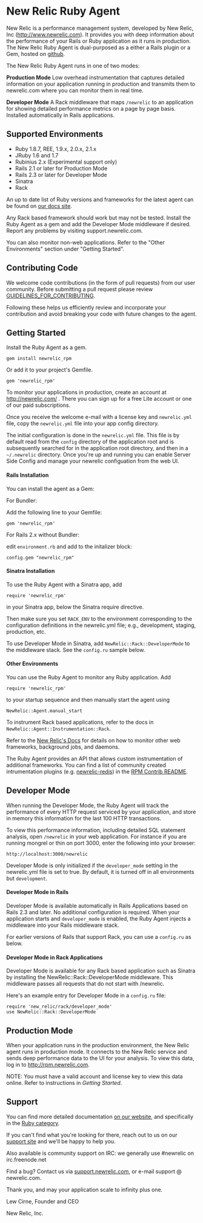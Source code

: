 # New Relic Ruby Agent

New Relic is a performance management system, developed by
New Relic, Inc (http://www.newrelic.com).  It provides you with deep
information about the performance of your Rails or Ruby
application as it runs in production. The New Relic Ruby Agent is
dual-purposed as a either a Rails plugin or a Gem, hosted on
[github](http://github.com/newrelic/rpm/tree/master).

The New Relic Ruby Agent runs in one of two modes:

**Production Mode**
Low overhead instrumentation that captures detailed information on
your application running in production and transmits them to
newrelic.com where you can monitor them in real time.

**Developer Mode**
A Rack middleware that maps `/newrelic` to an application for showing
detailed performance metrics on a page by page basis.  Installed
automatically in Rails applications.

## Supported Environments

* Ruby 1.8.7, REE, 1.9.x, 2.0.x, 2.1.x
* JRuby 1.6 and 1.7
* Rubinius 2.x (Experimental support only)
* Rails 2.1 or later for Production Mode
* Rails 2.3 or later for Developer Mode
* Sinatra
* Rack

An up to date list of Ruby versions and frameworks for the latest agent
can be found on [our docs site](http://docs.newrelic.com/docs/ruby/supported-frameworks).

Any Rack based framework should work but may not be tested.  Install
the Ruby Agent as a gem and add the Developer Mode middleware if
desired.  Report any problems by visiting support.newrelic.com.

You can also monitor non-web applications. Refer to the "Other
Environments" section under "Getting Started".

## Contributing Code

We welcome code contributions (in the form of pull requests) from our user
community.  Before submitting a pull request please review
[GUIDELINES_FOR_CONTRIBUTING](https://github.com/newrelic/rpm/blob/master/GUIDELINES_FOR_CONTRIBUTING.md).

Following these helps us efficiently review and incorporate your contribution
and avoid breaking your code with future changes to the agent.


## Getting Started

Install the Ruby Agent as a gem.

    gem install newrelic_rpm

Or add it to your project's Gemfile.

    gem 'newrelic_rpm'

To monitor your applications in production, create an account at
http://newrelic.com/ .  There you can
sign up for a free Lite account or one of our paid subscriptions.

Once you receive the welcome e-mail with a license key and
`newrelic.yml` file, copy the `newrelic.yml` file into your app config
directory.

The initial configuration is done in the `newrelic.yml` file.  This file
is by default read from the `config` directory of the application root
and is subsequently searched for in the application root directory,
and then in a `~/.newrelic` directory.  Once you're up and running you can
enable Server Side Config and manage your newrelic configuation from the web
UI.

#### Rails Installation

You can install the agent as a Gem:

For Bundler:

Add the following line to your Gemfile:

    gem 'newrelic_rpm'

For Rails 2.x without Bundler:

edit `environment.rb` and add to the initalizer block:

    config.gem "newrelic_rpm"

#### Sinatra Installation

To use the Ruby Agent with a Sinatra app, add

    require 'newrelic_rpm'

in your Sinatra app, below the Sinatra require directive.

Then make sure you set `RACK_ENV` to the environment corresponding to the
configuration definitions in the newrelic.yml file; e.g., development,
staging, production, etc.

To use Developer Mode in Sinatra, add `NewRelic::Rack::DeveloperMode` to
the middleware stack.  See the `config.ru` sample below.

#### Other Environments

You can use the Ruby Agent to monitor any Ruby application.  Add

    require 'newrelic_rpm'

to your startup sequence and then manually start the agent using

    NewRelic::Agent.manual_start

To instrument Rack based applications, refer to the docs in
`NewRelic::Agent::Instrumentation::Rack`.

Refer to the [New Relic's Docs](http://newrelic.com/docs) for details on how to
monitor other web frameworks, background jobs, and daemons.

The Ruby Agent provides an API that allows custom instrumentation of additional
frameworks.  You can find a list of community created intrumentation plugins
(e.g. [newrelic-redis](https://github.com/evanphx/newrelic-redis)) in the
[RPM Contrib README](https://github.com/newrelic/rpm_contrib/blob/master/README.md#new-relic-ruby-agent-plugins-seperate-projects).

## Developer Mode

When running the Developer Mode, the Ruby Agent will track the
performance of every HTTP request serviced by your application, and
store in memory this information for the last 100 HTTP transactions.

To view this performance information, including detailed SQL statement
analysis, open `/newrelic` in your web application.  For instance if
you are running mongrel or thin on port 3000, enter the following into
your browser:

    http://localhost:3000/newrelic

Developer Mode is only initialized if the `developer_mode` setting in
the newrelic.yml file is set to true.  By default, it is turned off in
all environments but `development`.

#### Developer Mode in Rails

Developer Mode is available automatically in Rails Applications based
on Rails 2.3 and later.  No additional configuration is required. When
your application starts and `developer_mode` is enabled, the Ruby
Agent injects a middleware into your Rails middleware stack.

For earlier versions of Rails that support Rack, you can use
a `config.ru` as below.

#### Developer Mode in Rack Applications

Developer Mode is available for any Rack based application such as
Sinatra by installing the NewRelic::Rack::DeveloperMode
middleware. This middleware passes all requests that do not start with
/newrelic.

Here's an example entry for Developer Mode in a `config.ru` file:

    require 'new_relic/rack/developer_mode'
    use NewRelic::Rack::DeveloperMode

## Production Mode

When your application runs in the production environment, the New
Relic agent runs in production mode. It connects to the New Relic
service and sends deep performance data to the UI for your
analysis. To view this data, log in to http://rpm.newrelic.com.

NOTE: You must have a valid account and license key to view this data
online.  Refer to instructions in *Getting Started*.


## Support

You can find more detailed documentation [on our website](http://newrelic.com/docs),
and specifically in the [Ruby category](http://newrelic.com/docs/ruby).

If you can't find what you're looking for there, reach out to us on our [support
site](http://support.newrelic.com/) and we'll be happy to help you.

Also available is community support on IRC: we generally use #newrelic
on irc.freenode.net

Find a bug? Contact us via [support.newrelic.com](http://support.newrelic.com/),
or e-mail support @ newrelic.com.

Thank you, and may your application scale to infinity plus one.

Lew Cirne, Founder and CEO

New Relic, Inc.
